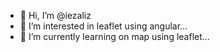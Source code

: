 - 👋 Hi, I’m @iezaliz
- 👀 I’m interested in leaflet using angular...
- 🌱 I’m currently learning on map using leaflet...


<!---
iezaliz/iezaliz is a ✨ special ✨ repository because its `README.md` (this file) appears on your GitHub profile.
You can click the Preview link to take a look at your changes.
--->
